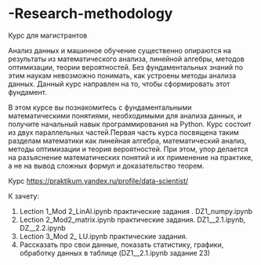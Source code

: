 # -Research-methodology
Курс для магистрантов

Анализ данных и машинное обучение существенно опираются на результаты из математического анализа, линейной алгебры, методов оптимизации, теории вероятностей. Без фундаментальных знаний по этим наукам невозможно понимать, как устроены методы анализа данных. Данный курс направлен на то, чтобы сформировать этот фундамент. 

В этом курсе вы познакомитесь с фундаментальными математическими понятиями, необходимыми для анализа данных, и получите начальный навык программирования на Python. Курс состоит из двух параллельных частей.Первая часть курса посвящена таким разделам математики как линейная алгебра, математический анализ, методы оптимизации и теория вероятностей. При этом, упор делается на разъяснение математических понятий и их применение на практике, а не на вывод сложных формул и доказательство теорем.

Курс https://praktikum.yandex.ru/profile/data-scientist/

К зачету:

1. Lection 1_Mod 2_LinAl.ipynb практические задания . DZ1_numpy.ipynb
2. Lection 2_Mod2_matrix.ipynb практические задания. DZ1__2.1.ipynb, DZ__2.2.ipynb
3. Lection 3_Mod 2_ LU.ipynb практические задания.
4. Рассказать про свои данные, показать статистику, графики, обработку данных в таблице (DZ1__2.1.ipynb задание 23)
